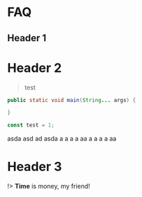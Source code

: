 # FAQ

## Header 1

# Header 2

> test

```java
public static void main(String... args) {

}
```

```javascript
const test = 1;
```

asda
asd
ad
asda
a
a
a
a
aa
a
a
a
a
aa

# Header 3

!> **Time** is money, my friend!
